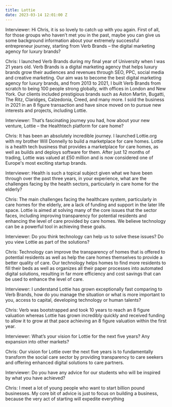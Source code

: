 ```yaml
---
title: Lottie
date: 2023-03-14 12:01:00 Z
---
```


Interviewer: Hi Chris, it is so lovely to catch up with you again. First of all, for those groups who haven’t met you in the past, maybe you can give us some background information about your extremely successful entrepreneur journey, starting from Verb Brands – the digital marketing agency for luxury brands?

Chris: I launched Verb Brands during my final year of University when I was 21 years old. Verb Brands is a digital marketing agency that helps luxury brands grow their audiences and revenues through SEO, PPC, social media and creative marketing. Our aim was to become the best digital marketing agency for luxury brands, and from 2013 to 2021, I built Verb Brands from scratch to being 100 people strong globally, with offices in London and New York. Our clients included prestigious brands such as Aston Martin, Bugatti, The Ritz, Claridges, Calzedonia, Creed, and many more. I sold the business in 2021 in an 8 figure transaction and have since moved on to pursue new interests and projects, including Lottie.

Interviewer: That’s fascinating journey you had, how about your new venture, Lottie – the Healthtech platform for care home?

Chris: It has been an absolutely incredible journey. I launched Lottie.org with my brother Will Donnelly to build a marketplace for care homes. Lottie is a health tech business that provides a marketplace for care homes, as well as builds and deploys software for them. After just 12 months of trading, Lottie was valued at £50 million and is now considered one of Europe's most exciting startup brands.

Interviewer: Health is such a topical subject given what we have been through over the past three years, in your experience, what are the challenges facing by the health sectors, particularly in care home for the elderly?

Chris: The main challenges facing the healthcare system, particularly in care homes for the elderly, are a lack of funding and support in the later life space. Lottie is aimed at solving many of the core issues that the sector faces, including improving transparency for potential residents and enhancing the level of care provided by care homes. We believe technology can be a powerful tool in achieving these goals.

Interviewer: Do you think technology can help us to solve these issues? Do you view Lottie as part of the solutions?

Chris: Technology can improve the transparency of homes that is offered to potential residents as well as help the care homes themselves to provide a better quality of care. Our technology helps homes to find more residents to fill their beds as well as organizes all their paper processes into automated digital solutions, resulting in far more efficiency and cost savings that can be used to enhance the level of care.

Interviewer: I understand Lottie has grown exceptionally fast comparing to Verb Brands, how do you manage the situation or what is more important to you, access to capital, developing technology or human talents?

Chris: Verb was bootstrapped and took 10 years to reach an 8 figure valuation whereas Lottie has grown incredibly quickly and received funding to allow it to grow at that pace achieving an 8 figure valuation within the first year.

Interviewer: What’s your vision for Lottie for the next five years? Any expansion into other markets?

Chris: Our vision for Lottie over the next five years is to fundamentally transform the social care sector by providing transparency to care seekers and offering enhanced digital solutions to care partners.

Interviewer: Do you have any advice for our students who will be inspired by what you have achieved?

Chris: I meet a lot of young people who want to start billion pound businesses. My core bit of advice is just to focus on building a business, because the very act of starting will expedite everything